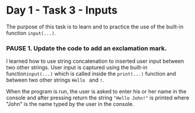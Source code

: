 # Day 1 - Task 3 - Inputs

The purpose of this task is to learn and to practice the use of the built-in function ```input(...)```.

### PAUSE 1. Update the code to add an exclamation mark.

I learned how to use string concatenation to inserted user input between two other strings. User input is captured using the built-in function```input(...)``` which is called inside the ```print(...)``` function and between two other strings ```Hello ``` and ```!```.

When the program is run, the user is asked to enter his or her name in the console and after pressing return the string ```"Hello John!"``` is printed where "John" is the name typed by the user in the console.



